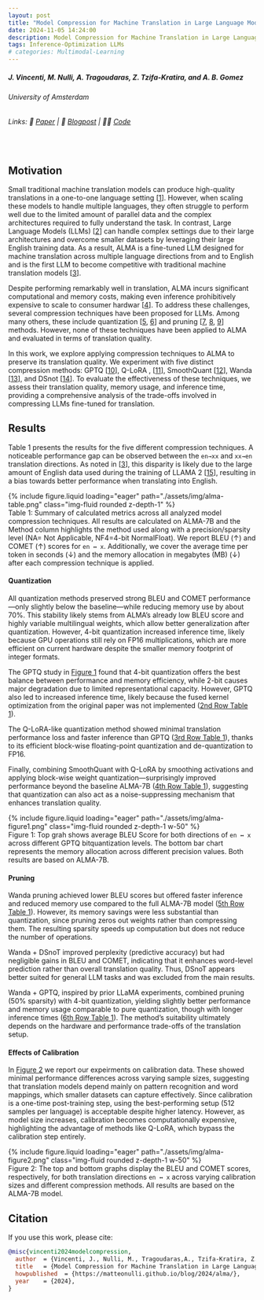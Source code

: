 ```yaml
---
layout: post
title: "Model Compression for Machine Translation in Large Language Models"
date: 2024-11-05 14:24:00
description: Model Compression for Machine Translation in Large Language Models
tags: Inference-Optimization LLMs
# categories: Multimodal-Learning
---
```



##### J. Vincenti, M. Nulli, A. Tragoudaras, Z. Tzifa-Kratira, and A. B. Gomez
###### University of Amsterdam
###### Links: 📄 [Paper](https://www.overleaf.com/read/dkkcbhpycncf#bec4c7) | 📝 [Blogpost](https://matteonulli.github.io/blog/2024/alma/) | 🧑‍💻 [Code](https://github.com/JortVincenti/ALMA)
<br>

## Motivation

Small traditional machine translation models can produce high-quality translations in a one-to-one language setting [[1](https://arxiv.org/pdf/2207.04672)]. However, when scaling these models to handle multiple languages, they often struggle to perform well due to the limited amount of parallel data and the complex architectures required to fully understand the task. In contrast, Large Language Models (LLMs) [[2](https://arxiv.org/pdf/2005.14165)] can handle complex settings due to their large architectures and overcome smaller datasets by leveraging their large English training data. As a result, ALMA is a fine-tuned LLM designed for machine translation across multiple language directions from and to English and is the first LLM to become competitive with traditional machine translation models [[3](https://arxiv.org/pdf/2309.11674)]. 

Despite performing remarkably well in translation, ALMA incurs significant computational and memory costs, making even inference prohibitively expensive to scale to consumer hardwar [[4](https://arxiv.org/pdf/2308.07633)]. To address these challenges, several compression techniques have been proposed for LLMs. Among many others, these include quantization [[5](https://scholar.google.com/scholar_url?url=https://ieeexplore.ieee.org/abstract/document/720541/&hl=en&sa=T&oi=gsr-r&ct=res&cd=0&d=4619659333798904151&ei=4Pn9aLLLGNyOieoP1t-zoQM&scisig=ABGrvjJbo0ZiWOaWn3QOaSjwLpbc), [6](https://scholar.google.com/scholar_url?url=http://proceedings.mlr.press/v202/xiao23c.html&hl=en&sa=T&oi=gsr-r&ct=res&cd=0&d=17814731842610185667&ei=-vn9aImlILmAieoPlr2tqAg&scisig=ABGrvjIl4KLQN2x_Kith27oHWlKF)] and pruning [[7](https://scholar.google.com/scholar_url?url=https://proceedings.neurips.cc/paper/1989/hash/6c9882bbac1c7093bd25041881277658-Abstract.html&hl=en&sa=T&oi=gsr-r&ct=res&cd=0&d=4588992562541514941&ei=Efr9aNeCM_rUieoPvMbB8Qc&scisig=ABGrvjKlhw7h_hc2pm1eDaB_57Jp), [8](https://scholar.google.com/scholar_url?url=https://proceedings.neurips.cc/paper/2015/hash/ae0eb3eed39d2bcef4622b2499a05fe6-Abstract.html&hl=en&sa=T&oi=gsr-r&ct=res&cd=0&d=6338930303179684776&ei=I_r9aIX5F77WieoPn4GZgQE&scisig=ABGrvjJDL40cEEu6_3RiqtrpmeNY), [9](https://scholar.google.com/scholar_url?url=https://arxiv.org/abs/1510.00149&hl=en&sa=T&oi=gsr-r&ct=res&cd=0&d=7860777411990654691&ei=Mfr9aKfnEv2lieoP1Jf4uAw&scisig=ABGrvjKoCGzYeTPmCdCI6xO9Hgxo)] methods. However, none of these techniques have been applied to ALMA and evaluated in terms of translation quality.

In this work, we explore applying compression techniques to ALMA to preserve its translation quality. We experiment with five distinct compression methods: GPTQ [[10](https://scholar.google.com/scholar_url?url=https://proceedings.mlr.press/v202/frantar23a&hl=en&sa=T&oi=gsr-r&ct=res&cd=0&d=2009267211619482754&ei=Rfr9aKK0DYGpieoPyfaRyA4&scisig=ABGrvjJl-us59RdHA3e_MXFWxM8X)], Q-LoRA , [[11](https://scholar.google.com/scholar_url?url=https://proceedings.neurips.cc/paper_files/paper/2023/hash/1feb87871436031bdc0f2beaa62a049b-Abstract-Conference.html&hl=en&sa=T&oi=gsr-r&ct=res&cd=0&d=8079217396100949644&ei=gvr9aPPOK_2lieoP1Jf4uAw&scisig=ABGrvjIqYBQ-eh1JEPCyzNEGJAtt)], SmoothQuant [[12](https://scholar.google.com/scholar_url?url=http://proceedings.mlr.press/v202/xiao23c.html&hl=en&sa=T&oi=gsr-r&ct=res&cd=0&d=17814731842610185667&ei=jfr9aLrzIbmAieoPlr2tqAg&scisig=ABGrvjIl4KLQN2x_Kith27oHWlKF)], Wanda [[13](https://scholar.google.com/scholar_url?url=https://arxiv.org/abs/2306.11695&hl=en&sa=T&oi=gsr-r&ct=res&cd=0&d=8181806601256870843&ei=p_r9aLD8JNrZzwKX7-SYDw&scisig=ABGrvjJYsdHWsU9e_-K7BUqRU9W8)], and DSnot [[14](https://scholar.google.com/scholar_url?url=https://arxiv.org/abs/2310.08915&hl=en&sa=T&oi=gsr-r&ct=res&cd=0&d=6652760928495592428&ei=v_r9aOaYCe2ZieoP7ueJyQk&scisig=ABGrvjLWrVul2-STCvxcctLhFb5d)]. To evaluate the effectiveness of these techniques, we assess their translation quality, memory usage, and inference time, providing a comprehensive analysis of the trade-offs involved in compressing LLMs fine-tuned for translation.

## Results

Table 1 presents the results for the five different compression techniques. A noticeable performance gap can be observed between the `en→xx` and `xx→en` translation directions. As noted in [[3](https://arxiv.org/pdf/2309.11674)], this disparity is likely due to the large amount of English data used during the training of LLAMA 2 [[15](https://scholar.google.com/scholar_url?url=https://arxiv.org/abs/2307.09288&hl=en&sa=T&oi=gsr-r&ct=res&cd=0&d=10722545090167785628&ei=Jfv9aPKCF-2ZieoP7ueJyQk&scisig=ABGrvjIKbmSm-weoKpHx13AzXNT6)], resulting in a bias towards better performance when translating into English.


<div class="row mt-3">
    <div class="col-sm mt-3 mt-md-0">
    <a id="tab-main-res"></a>
        {% include figure.liquid loading="eager" path="./assets/img/alma-table.png" class="img-fluid rounded z-depth-1" %}
    </div>
</div>
<div class="caption">
    Table 1: Summary of calculated metrics across all analyzed model compression techniques. All results are calculated on ALMA-7B and the Method column highlights the method used along with a precision/sparsity level (NA= Not Applicable, NF4=4-bit NormalFloat). We report BLEU (↑) and COMET (↑) scores for <code>en ↔ x</code>. Additionally, we cover the average time per token in seconds (↓) and the memory allocation in megabytes (MB) (↓) after each compression technique is applied.
</div>

#### Quantization
All quantization methods preserved strong BLEU and COMET performance—only slightly below the baseline—while reducing memory use by about 70%. This stability likely stems from ALMA’s already low BLEU score and highly variable multilingual weights, which allow better generalization after quantization. However, 4-bit quantization increased inference time, likely because GPU operations still rely on FP16 multiplications, which are more efficient on current hardware despite the smaller memory footprint of integer formats.

The GPTQ study in [Figure 1](#figure1) found that 4-bit quantization offers the best balance between performance and memory efficiency, while 2-bit causes major degradation due to limited representational capacity. However, GPTQ also led to increased inference time, likely because the fused kernel optimization from the original paper was not implemented ([2nd Row Table 1](#tab-main-res)).

The Q-LoRA-like quantization method showed minimal translation performance loss and faster inference than GPTQ ([3rd Row Table 1](#tab-main-res)), thanks to its efficient block-wise floating-point quantization and de-quantization to FP16.

Finally, combining SmoothQuant with Q-LoRA by smoothing activations and applying block-wise weight quantization—surprisingly improved performance beyond the baseline ALMA-7B ([4th Row Table 1](#tab-main-res)), suggesting that quantization can also act as a noise-suppressing mechanism that enhances translation quality.


<div class="row mt-3">
  <div class="col-sm mt-3 mt-md-0 text-center">
    <a id="figure1"></a>
        {% include figure.liquid loading="eager" path="./assets/img/alma-figure1.png" class="img-fluid rounded z-depth-1 w-50" %}
    </div>
</div>
<div class="caption">
    Figure 1:  Top grah shows average BLEU Score for both directions of <code>en ↔ x</code> across different GPTQ bitquantization levels. The bottom bar chart represents the memory allocation across different precision values. Both results are based on ALMA-7B.
</div>



#### Pruning
Wanda pruning achieved lower BLEU scores but offered faster inference and reduced memory use compared to the full ALMA-7B model ([5th Row Table 1](#tab-main-res)). However, its memory savings were less substantial than quantization, since pruning zeros out weights rather than compressing them. The resulting sparsity speeds up computation but does not reduce the number of operations.

Wanda + DSnoT improved perplexity (predictive accuracy) but had negligible gains in BLEU and COMET, indicating that it enhances word-level prediction rather than overall translation quality. Thus, DSnoT appears better suited for general LLM tasks and was excluded from the main results.

Wanda + GPTQ, inspired by prior LLaMA experiments, combined pruning (50% sparsity) with 4-bit quantization, yielding slightly better performance and memory usage comparable to pure quantization, though with longer inference times ([6th Row Table 1](#tab-main-res)). The method’s suitability ultimately depends on the hardware and performance trade-offs of the translation setup.

#### Effects of Calibration 
In [Figure 2](#figure2) we report our expeirments on calibration data. These showed minimal performance differences across varying sample sizes, suggesting that translation models depend mainly on pattern recognition and word mappings, which smaller datasets can capture effectively. Since calibration is a one-time post-training step, using the best-performing setup (512 samples per language) is acceptable despite higher latency. However, as model size increases, calibration becomes computationally expensive, highlighting the advantage of methods like Q-LoRA, which bypass the calibration step entirely.

<div class="row mt-3">
  <div class="col-sm mt-3 mt-md-0 text-center">
    <a id="figure2"></a>
        {% include figure.liquid loading="eager" path="./assets/img/alma-figure2.png" class="img-fluid rounded z-depth-1 w-50" %}
    </div>
</div>
<div class="caption">
    Figure 2: The top and bottom graphs display the BLEU and COMET scores, respectively, for both translation directions <code>en ↔ x</code> across varying calibration sizes and different compression methods. All results are based on the ALMA-7B model.
</div>


## Citation

If you use this work, please cite:

```bibtex
@misc{vincenti2024modelcompression,
  author  = {Vincenti, J., Nulli, M., Tragoudaras,A., Tzifa-Kratira, Z., and Gomez, A. B.},
  title   = {Model Compression for Machine Translation in Large Language Models},
  howpublished  = {https://matteonulli.github.io/blog/2024/alma/},
  year    = {2024},
}
```
